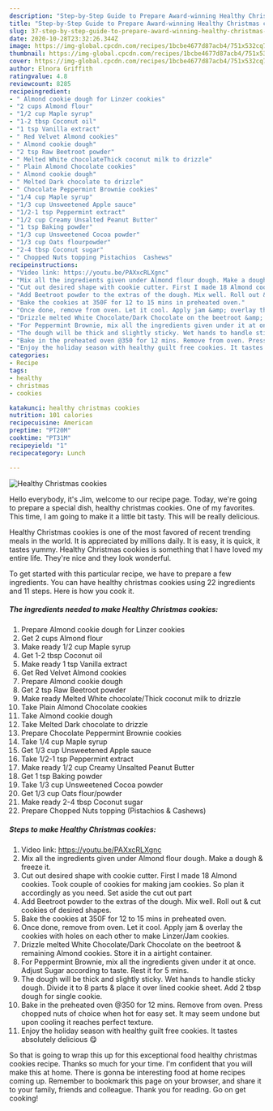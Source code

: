 ```yaml
---
description: "Step-by-Step Guide to Prepare Award-winning Healthy Christmas cookies"
title: "Step-by-Step Guide to Prepare Award-winning Healthy Christmas cookies"
slug: 37-step-by-step-guide-to-prepare-award-winning-healthy-christmas-cookies
date: 2020-10-28T23:32:26.344Z
image: https://img-global.cpcdn.com/recipes/1bcbe4677d87acb4/751x532cq70/healthy-christmas-cookies-recipe-main-photo.jpg
thumbnail: https://img-global.cpcdn.com/recipes/1bcbe4677d87acb4/751x532cq70/healthy-christmas-cookies-recipe-main-photo.jpg
cover: https://img-global.cpcdn.com/recipes/1bcbe4677d87acb4/751x532cq70/healthy-christmas-cookies-recipe-main-photo.jpg
author: Elnora Griffith
ratingvalue: 4.8
reviewcount: 8285
recipeingredient:
- " Almond cookie dough for Linzer cookies"
- "2 cups Almond flour"
- "1/2 cup Maple syrup"
- "1-2 tbsp Coconut oil"
- "1 tsp Vanilla extract"
- " Red Velvet Almond cookies"
- " Almond cookie dough"
- "2 tsp Raw Beetroot powder"
- " Melted White chocolateThick coconut milk to drizzle"
- " Plain Almond Chocolate cookies"
- " Almond cookie dough"
- " Melted Dark chocolate to drizzle"
- " Chocolate Peppermint Brownie cookies"
- "1/4 cup Maple syrup"
- "1/3 cup Unsweetened Apple sauce"
- "1/2-1 tsp Peppermint extract"
- "1/2 cup Creamy Unsalted Peanut Butter"
- "1 tsp Baking powder"
- "1/3 cup Unsweetened Cocoa powder"
- "1/3 cup Oats flourpowder"
- "2-4 tbsp Coconut sugar"
- " Chopped Nuts topping Pistachios  Cashews"
recipeinstructions:
- "Video link: https://youtu.be/PAXxcRLXgnc"
- "Mix all the ingredients given under Almond flour dough. Make a dough &amp; freeze it."
- "Cut out desired shape with cookie cutter. First I made 18 Almond cookies. Took couple of cookies for making jam cookies. So plan it accordingly as you need. Set aside the cut out part"
- "Add Beetroot powder to the extras of the dough. Mix well. Roll out &amp; cut cookies of desired shapes."
- "Bake the cookies at 350F for 12 to 15 mins in preheated oven."
- "Once done, remove from oven. Let it cool. Apply jam &amp; overlay the cookies with holes on each other to make Linzer/Jam cookies."
- "Drizzle melted White Chocolate/Dark Chocolate on the beetroot &amp; remaining Almond cookies. Store it in a airtight container."
- "For Peppermint Brownie, mix all the ingredients given under it at once. Adjust Sugar according to taste. Rest it for 5 mins."
- "The dough will be thick and slightly sticky. Wet hands to handle sticky dough. Divide it to 8 parts &amp; place it over lined cookie sheet. Add 2 tbsp dough for single cookie."
- "Bake in the preheated oven @350 for 12 mins. Remove from oven. Press chopped nuts of choice when hot for easy set. It may seem undone but upon cooling it reaches perfect texture."
- "Enjoy the holiday season with healthy guilt free cookies. It tastes absolutely delicious 😋"
categories:
- Recipe
tags:
- healthy
- christmas
- cookies

katakunci: healthy christmas cookies 
nutrition: 101 calories
recipecuisine: American
preptime: "PT20M"
cooktime: "PT31M"
recipeyield: "1"
recipecategory: Lunch

---
```



![Healthy Christmas cookies](https://img-global.cpcdn.com/recipes/1bcbe4677d87acb4/751x532cq70/healthy-christmas-cookies-recipe-main-photo.jpg)

Hello everybody, it's Jim, welcome to our recipe page. Today, we're going to prepare a special dish, healthy christmas cookies. One of my favorites. This time, I am going to make it a little bit tasty. This will be really delicious.

Healthy Christmas cookies is one of the most favored of recent trending meals in the world. It is appreciated by millions daily. It is easy, it is quick, it tastes yummy. Healthy Christmas cookies is something that I have loved my entire life. They're nice and they look wonderful.




To get started with this particular recipe, we have to prepare a few ingredients. You can have healthy christmas cookies using 22 ingredients and 11 steps. Here is how you cook it.

<!--inarticleads1-->

##### The ingredients needed to make Healthy Christmas cookies:

1. Prepare  Almond cookie dough for Linzer cookies
1. Get 2 cups Almond flour
1. Make ready 1/2 cup Maple syrup
1. Get 1-2 tbsp Coconut oil
1. Make ready 1 tsp Vanilla extract
1. Get  Red Velvet Almond cookies
1. Prepare  Almond cookie dough
1. Get 2 tsp Raw Beetroot powder
1. Make ready  Melted White chocolate/Thick coconut milk to drizzle
1. Take  Plain Almond Chocolate cookies
1. Take  Almond cookie dough
1. Take  Melted Dark chocolate to drizzle
1. Prepare  Chocolate Peppermint Brownie cookies
1. Take 1/4 cup Maple syrup
1. Get 1/3 cup Unsweetened Apple sauce
1. Take 1/2-1 tsp Peppermint extract
1. Make ready 1/2 cup Creamy Unsalted Peanut Butter
1. Get 1 tsp Baking powder
1. Take 1/3 cup Unsweetened Cocoa powder
1. Get 1/3 cup Oats flour/powder
1. Make ready 2-4 tbsp Coconut sugar
1. Prepare  Chopped Nuts topping (Pistachios &amp; Cashews)




<!--inarticleads2-->

##### Steps to make Healthy Christmas cookies:

1. Video link: https://youtu.be/PAXxcRLXgnc
1. Mix all the ingredients given under Almond flour dough. Make a dough &amp; freeze it.
1. Cut out desired shape with cookie cutter. First I made 18 Almond cookies. Took couple of cookies for making jam cookies. So plan it accordingly as you need. Set aside the cut out part
1. Add Beetroot powder to the extras of the dough. Mix well. Roll out &amp; cut cookies of desired shapes.
1. Bake the cookies at 350F for 12 to 15 mins in preheated oven.
1. Once done, remove from oven. Let it cool. Apply jam &amp; overlay the cookies with holes on each other to make Linzer/Jam cookies.
1. Drizzle melted White Chocolate/Dark Chocolate on the beetroot &amp; remaining Almond cookies. Store it in a airtight container.
1. For Peppermint Brownie, mix all the ingredients given under it at once. Adjust Sugar according to taste. Rest it for 5 mins.
1. The dough will be thick and slightly sticky. Wet hands to handle sticky dough. Divide it to 8 parts &amp; place it over lined cookie sheet. Add 2 tbsp dough for single cookie.
1. Bake in the preheated oven @350 for 12 mins. Remove from oven. Press chopped nuts of choice when hot for easy set. It may seem undone but upon cooling it reaches perfect texture.
1. Enjoy the holiday season with healthy guilt free cookies. It tastes absolutely delicious 😋




So that is going to wrap this up for this exceptional food healthy christmas cookies recipe. Thanks so much for your time. I'm confident that you will make this at home. There is gonna be interesting food at home recipes coming up. Remember to bookmark this page on your browser, and share it to your family, friends and colleague. Thank you for reading. Go on get cooking!

